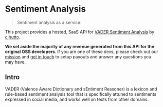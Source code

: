 # Sentiment Analysis

> Sentiment analysis as a service.

This project provides a hosted, SaaS API for [VADER Sentiment Analysis](https://github.com/cjhutto/vaderSentiment) by [cjhutto](https://github.com/cjhutto).

**We set aside the majority of any revenue generated from this API for the original OSS developers**. If you are one of these devs, please check out our [mission](https://saasify.sh/#/mission) and [get in touch](https://saasify.sh/#/support) to setup payouts and answer any questions you may have.

## Intro

VADER (Valence Aware Dictionary and sEntiment Reasoner) is a lexicon and rule-based sentiment analysis tool that is specifically attuned to sentiments expressed in social media, and works well on texts from other domains.
